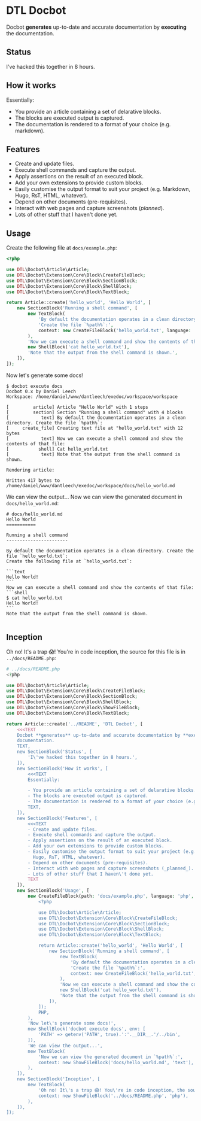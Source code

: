 DTL Docbot
==========

Docbot **generates** up-to-date and accurate documentation by **executing** the
documentation.

Status
------

I've hacked this together in 8 hours.

How it works
------------

Essentially:

- You provide an article containing a set of delarative blocks.
- The blocks are executed output is captured.
- The documentation is rendered to a format of your choice (e.g. markdown).

Features
--------

- Create and update files.
- Execute shell commands and capture the output.
- Apply assertions on the result of an executed block.
- Add your own extensions to provide custom blocks.
- Easily customise the output format to suit your project (e.g. Markdown,
  Hugo, RsT, HTML, whatever).
- Depend on other documents (pre-requisites).
- Interact with web pages and capture screenshots (_planned_).
- Lots of other stuff that I haven\'t done yet.

Usage
-----

Create the following file at `docs/example.php`:

```php
<?php

use DTL\Docbot\Article\Article;
use DTL\Docbot\Extension\Core\Block\CreateFileBlock;
use DTL\Docbot\Extension\Core\Block\SectionBlock;
use DTL\Docbot\Extension\Core\Block\ShellBlock;
use DTL\Docbot\Extension\Core\Block\TextBlock;

return Article::create('hello_world', 'Hello World', [
    new SectionBlock('Running a shell command', [
        new TextBlock(
            'By default the documentation operates in a clean directory. ' .
            'Create the file `%path%`:',
            context: new CreateFileBlock('hello_world.txt', language: 'text', content: 'Hello World!'),
        ),
        'Now we can execute a shell command and show the contents of that file:',
        new ShellBlock('cat hello_world.txt'),
        'Note that the output from the shell command is shown.',
    ]),
]);
```
Now let's generate some docs!
```shell
$ docbot execute docs
Docbot 0.x by Daniel Leech
Workspace: /home/daniel/www/dantleech/exedoc/workspace/workspace

[         article] Article "Hello World" with 1 steps
[         section] Section "Running a shell command" with 4 blocks
[            text] By default the documentation operates in a clean directory. Create the file `%path%`:
[     create_file] Creating text file at "hello_world.txt" with 12 bytes
[            text] Now we can execute a shell command and show the contents of that file:
[           shell] Cat hello_world.txt
[            text] Note that the output from the shell command is shown.

Rendering article:

Written 417 bytes to /home/daniel/www/dantleech/exedoc/workspace/docs/hello_world.md

```
We can view the output...
Now we can view the generated document in `docs/hello_world.md`:
``````text
# docs/hello_world.md
Hello World
===========

Running a shell command
-----------------------

By default the documentation operates in a clean directory. Create the file `hello_world.txt`:
Create the following file at `hello_world.txt`:

```text
Hello World!
```
Now we can execute a shell command and show the contents of that file:
```shell
$ cat hello_world.txt
Hello World!
```
Note that the output from the shell command is shown.


``````

Inception
---------

Oh no! It's a trap 😱! You're in code inception, the source for this file is in `../docs/README.php`:
``````php
# ../docs/README.php
<?php

use DTL\Docbot\Article\Article;
use DTL\Docbot\Extension\Core\Block\CreateFileBlock;
use DTL\Docbot\Extension\Core\Block\SectionBlock;
use DTL\Docbot\Extension\Core\Block\ShellBlock;
use DTL\Docbot\Extension\Core\Block\ShowFileBlock;
use DTL\Docbot\Extension\Core\Block\TextBlock;

return Article::create('../README', 'DTL Docbot', [
    <<<TEXT
    Docbot **generates** up-to-date and accurate documentation by **executing** the
    documentation.
    TEXT,
    new SectionBlock('Status', [
        'I\'ve hacked this together in 8 hours.',
    ]),
    new SectionBlock('How it works', [
        <<<TEXT
        Essentially:

        - You provide an article containing a set of delarative blocks.
        - The blocks are executed output is captured.
        - The documentation is rendered to a format of your choice (e.g. markdown).
        TEXT,
    ]),
    new SectionBlock('Features', [
        <<<TEXT
        - Create and update files.
        - Execute shell commands and capture the output.
        - Apply assertions on the result of an executed block.
        - Add your own extensions to provide custom blocks.
        - Easily customise the output format to suit your project (e.g. Markdown,
          Hugo, RsT, HTML, whatever).
        - Depend on other documents (pre-requisites).
        - Interact with web pages and capture screenshots (_planned_).
        - Lots of other stuff that I haven\'t done yet.
        TEXT
    ]),
    new SectionBlock('Usage', [
        new CreateFileBlock(path: 'docs/example.php', language: 'php', content: <<<'PHP'
            <?php

            use DTL\Docbot\Article\Article;
            use DTL\Docbot\Extension\Core\Block\CreateFileBlock;
            use DTL\Docbot\Extension\Core\Block\SectionBlock;
            use DTL\Docbot\Extension\Core\Block\ShellBlock;
            use DTL\Docbot\Extension\Core\Block\TextBlock;

            return Article::create('hello_world', 'Hello World', [
                new SectionBlock('Running a shell command', [
                    new TextBlock(
                        'By default the documentation operates in a clean directory. ' .
                        'Create the file `%path%`:',
                        context: new CreateFileBlock('hello_world.txt', language: 'text', content: 'Hello World!'),
                    ),
                    'Now we can execute a shell command and show the contents of that file:',
                    new ShellBlock('cat hello_world.txt'),
                    'Note that the output from the shell command is shown.',
                ]),
            ]);
            PHP,
        ),
        'Now let\'s generate some docs!',
        new ShellBlock('docbot execute docs', env: [
            'PATH' => getenv('PATH', true).':'.__DIR__.'/../bin',
        ]),
        'We can view the output...',
        new TextBlock(
            'Now we can view the generated document in `%path%`:',
            context: new ShowFileBlock('docs/hello_world.md', 'text'),
        ),
    ]),
    new SectionBlock('Inception', [
        new TextBlock(
            'Oh no! It\'s a trap 😱! You\'re in code inception, the source for this file is in `%path%`:',
            context: new ShowFileBlock('../docs/README.php', 'php'),
        ),
    ]),
]);

``````

